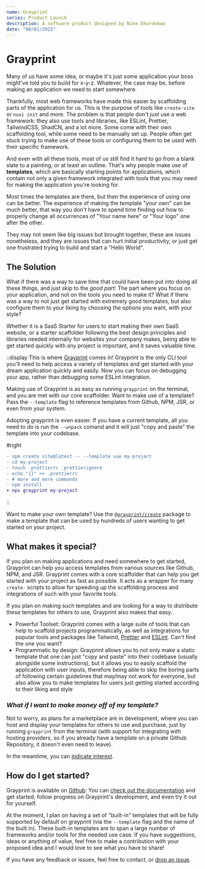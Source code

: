 ```yaml
---
name: Grayprint
series: Product Launch
description: A software product designed by Nike Okoronkwo
date: "08/01/2025"
---
```


# Grayprint

Many of us have some idea, or maybe it's just some application your boss might've told you to build for x-y-z. Whatever, the case may be, before making an application we need to start somewhere.

Thankfully, most web frameworks have made this easier by scaffolding parts of the application for us. This is the purpose of tools like `create-vite` or `nuxi init` and more. The problem is that people don't _just_ use a web framework: they also use tools and libraries, like ESLint, Prettier, TailwindCSS, ShadCN, and a lot more. Some come with their own scaffolding tool, while some need to be manually set up. People often get stuck trying to make use of these tools or configuring them to be used with their specific framework.

And even with all these tools, most of us still find it hard to go from a blank slate to a painting, or at least an outline. That's why people make use of **templates**, which are basically starting points for applications, which contain not only a given framework integrated with tools that you may need for making the application you're looking for.

Most times the templates are there, but then the experience of using one can be better. The experience of making the template "your own" can be much better, that way you don't have to spend time finding out how to properly change all occurrences of "Your name here" or "Your logo" one after the other.

They may not seem like big issues but brought together, these are issues nonetheless, and they are issues that can hurt initial productivity, or just get one frustrated trying to build and start a "Hello World".

## The Solution
What if there was a way to save time that could have been put into doing all these things, and just skip to the _good part_: The part where you focus on your application, and not on the tools you need to make it?
What if there was a way to not just get started with extremely good templates, but also configure them to your liking by choosing the options you want, with your style?

Whether it is a SaaS Starter for users to start making their own SaaS website, or a starter scaffolder following the best design principles and libraries needed internally for websites your company makes, being able to get started quickly with any project is important, and it saves valuable time.

::display
This is where [Grayprint](/projects/grayprint) comes in! Grayprint is the only CLI tool you'll need to help access a variety of templates and get started with your dream application quickly and easily. Now you can focus on debugging your app, rather than debugging some ESLint integration.

Making use of Grayprint is as easy as running `grayprint` on the terminal, and you are met with our core scaffolder. Want to make use of a template? Pass the `--template` flag to reference templates from Github, NPM, JSR, or even from your system. 

Adopting grayprint is even easier. If you have a current template, all you need to do is run the `--unpack` comand and it will just "copy and paste" the template into your codebase.

#right
```diff
- npm create vite@latest -- --template vue my-project
- cd my-project
- touch .prettierrc .prettierignore
- echo "{}" >> .prettierrc
- # more and more commands
- npm install
+ npx grayprint my-project
```

::

Want to make your own template? Use the [`@grayprint/create`](https://jsr.io/@grayprint/create) package to make a template that can be used by hundreds of users wanting to get started on your project.

## What makes it special?
If you plan on making applications and need somewhere to get started, Grayprint can help you access templates from various sources like Github, NPM, and JSR. Grayprint comes with a core scaffolder that can help you get started with your project as fast as possible. It acts as a wrapper for many `create-` scripts to allow for speeding up the scaffolding process and integrations of such with your favorite tools.

If you plan on making such templates and are looking for a way to distribute these templates for others to use, Grayprint also makes that easy.
- Powerful Toolset: Grayprint comes with a large suite of tools that can help to scaffold projects programmatically, as well as integrations for popular tools and packages like Tailwind, [Prettier](https://prettier.io) and [ESLint](https://eslint.org/). Can't find the one you want? 
- Programmatic by design: Grayprint allows you to not only make a static template that one can just "copy and paste" into their codebase (usually alongside some instructions), but it allows you to easily scaffold the application with user inputs, therefore being able to skip the boring parts of following certain guidelines that may/may not work for everyone, but also allow you to make templates for users just getting started according to their liking and style

### _What if I want to make money off of my template?_ 
Not to worry, as plans for a marketplace are in development, where you can host and display your templates for others to use and purchase, just by running `grayprint` from the terminal (with support for integrating with hosting providers, so if you already have a template on a private Github Repository, it doesn't even need to leave). 

In the meantime, you can [indicate interest](/forms?title=Grayprint%20Marketplace&url=https://docs.google.com/forms/d/e/1FAIpQLScYvKoipuonyFqOh_F06kbuYoOQKbPm9498iaQUTuevbNKfrg/viewform?embedded=true).

## How do I get started?
Grayprint is available on [Github](https://github.com/nikeokoronkwo/grayprint): You can [check out the documentation](https://github.com/nikeokoronkwo/grayprint/docs) and get started, follow progress on Grayprint's development, and even try it out for yourself. 

At the moment, I plan on having a set of "built-in" templates that will be fully supported by default on grayprint (via the `--template` flag and the name of the built in). These built-in templates are to span a large number of frameworks and/or tools for the needed use case. If you have suggestions, ideas or anything of value, feel free to make a contribution with your proposed idea and I would love to see what you have to share!

If you have any feedback or issues, feel free to contact, or [drop an issue](https://github.com/nikeokoronkwo/grayprint/issues).